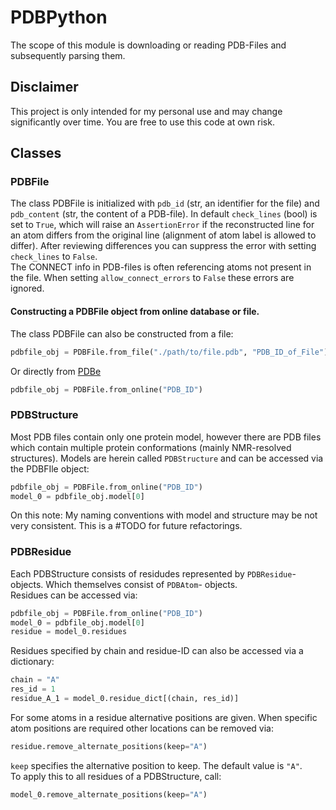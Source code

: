 # PDBPython
The scope of this module is downloading or reading PDB-Files and subsequently parsing them.

## Disclaimer
This project is only intended for my personal use and may change significantly over time. You are free to use this code
at own risk.

## Classes
### PDBFile
The class PDBFile is initialized with `pdb_id` (str, an identifier for the file) and `pdb_content` (str, the content of 
a PDB-file). In default `check_lines` (bool) is set to `True`, which will raise an `AssertionError` if the reconstructed
line for an atom differs from the original line (alignment of atom label is allowed to differ).
After reviewing differences you can suppress the error  with
setting `check_lines` to `False`.  
The CONNECT info in PDB-files is often referencing atoms not present in the file. When setting `allow_connect_errors` 
to `False` these errors are ignored.
#### Constructing a PDBFile object from online database or file.
The class PDBFile can also be constructed from a file:
```python
pdbfile_obj = PDBFile.from_file("./path/to/file.pdb", "PDB_ID_of_File")
```
Or directly from [PDBe](https://www.ebi.ac.uk/pdbe/)
```python
pdbfile_obj = PDBFile.from_online("PDB_ID")
```
### PDBStructure
Most PDB files contain only one protein model, however there are PDB files which contain multiple protein conformations
(mainly NMR-resolved structures).
Models are herein called `PDBStructure` and can be accessed via the PDBFIle object:
```python
pdbfile_obj = PDBFile.from_online("PDB_ID")
model_0 = pdbfile_obj.model[0]
```
On this note: My naming conventions with model and structure may be not very consistent. This is a #TODO for future
refactorings.  

### PDBResidue
Each PDBStructure consists of residudes represented by `PDBResidue`-objects. Which themselves consist of `PDBAtom`-
objects.  
Residues can be accessed via:
```python
pdbfile_obj = PDBFile.from_online("PDB_ID")
model_0 = pdbfile_obj.model[0]
residue = model_0.residues
```
Residues specified by chain and residue-ID can also be accessed via a dictionary:
```python
chain = "A"
res_id = 1
residue_A_1 = model_0.residue_dict[(chain, res_id)]
```
For some atoms in a residue alternative positions are given. When specific atom positions are required other locations 
can be removed via:
```python
residue.remove_alternate_positions(keep="A")
```
`keep` specifies the alternative position to keep. The default value is `"A"`.  
To apply this to all residues of a PDBStructure, call:
```python
model_0.remove_alternate_positions(keep="A")
```